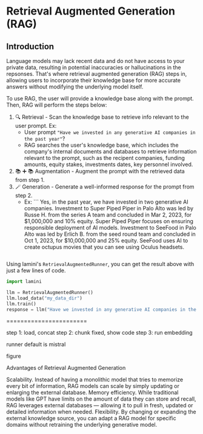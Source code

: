 # Retrieval Augmented Generation (RAG)

## Introduction

Language models may lack recent data and do not have access to your
private data, resulting in potential inaccuracies or hallucinations in the
repsonses.
That's where retrieval augmented generation (RAG) steps in, allowing users to
incorporate their knowledge base for more accurate answers without modifying the
underlying model itself.

To use RAG, the user will provide a knowledge base along with the prompt.
Then, RAG will perform the steps below:
1. :mag: Retrieval - Scan the knowledge base to retrieve info relevant to the user prompt. Ex:
   - User prompt `"Have we invested in any generative AI companies in the past year"`?
   - RAG searches the user's knowledge base, which includes the company's internal documents and databases to retrieve information relevant to the prompt, such as the recipent companies, funding amounts, equity stakes, investments dates, key personnel involved.
2. :books: :heavy_plus_sign: :books: Augmentation - Augment the prompt with the retrieved data from step 1.
3. :magic_wand: Generation - Generate a well-informed response for the prompt from step 2.
   - Ex: ```
     Yes, in the past year, we have invested in two generative AI companies.
     Investment to Super Piped Piper in Palo Alto was led by Russe H. from the series A
     team and concluded in Mar 2, 2023, for $1,000,000 and 10% equity. Super Piped Piper
     focuses on ensuring responsible deployment of AI models.
     Investment to SeeFood in Palo Alto was led by Erlich B. from the seed round team
     and concluded in Oct 1, 2023, for $10,000,000 and 25% equity. SeeFood uses AI to
     create octupus movies that you can see using Oculus headsets.
     ```

Using lamini's `RetrievalAugmentedRunner`, you can get the result above with just
a few lines of code.

```python
import lamini

llm = RetrievalAugmentedRunner()
llm.load_data("my_data_dir")
llm.train()
response = llm("Have we invested in any generative AI companies in the past year?")
```

=======================

step 1: load, concat
step 2: chunk fixed, show code
step 3: run embedding

runner default is mistral

figure


Advantages of Retrieval Augmented Generation

Scalability. Instead of having a monolithic model that tries to memorize every bit of information, RAG models can scale by simply updating or enlarging the external database.
Memory efficiency. While traditional models like GPT have limits on the amount of data they can store and recall, RAG leverages external databases — allowing it to pull in fresh, updated or detailed information when needed.
Flexibility. By changing or expanding the external knowledge source, you can adapt a RAG model for specific domains without retraining the underlying generative model.

